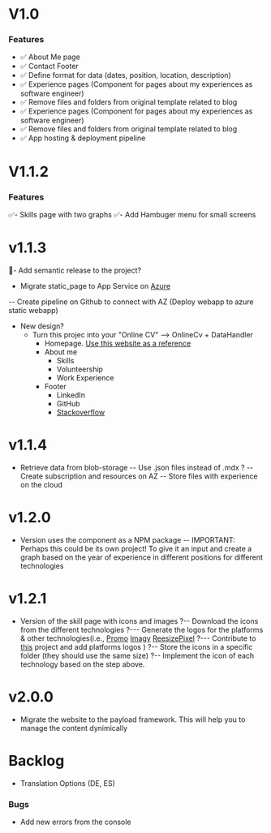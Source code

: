 # V1.0

### Features

- ✅ About Me page
- ✅ Contact Footer
- ✅ Define format for data (dates, position, location, description)
- ✅ Experience pages (Component for pages about my experiences as software engineer)
- ✅ Remove files and folders from original template related to blog
- ✅ Experience pages (Component for pages about my experiences as software engineer)
- ✅ Remove files and folders from original template related to blog
- ✅ App hosting & deployment pipeline

# V1.1.2

### Features

✅- Skills page with two graphs
✅- Add Hambuger menu for small screens


# v1.1.3

🚧- Add semantic release to the project?

- Migrate  static_page to App Service on [Azure](https://learn.microsoft.com/en-us/azure/app-service/deploy-github-actions?tabs=openid%2Caspnetcore)

-- Create pipeline on Github to connect with AZ (Deploy webapp to azure static webapp)
- New design?
    - Turn this projec into your "Online CV" --> OnlineCv + DataHandler
        - Homepage. [Use this website as a reference](https://ashishps.com)
        - About me
            - Skills
            - Volunteership
            - Work Experience
        - Footer
            - LinkedIn
            - GitHub
            - [Stackoverflow](https://stackoverflow.com/users/5208441/imlearningdontjudgeme)


# v1.1.4

- Retrieve data from blob-storage
-- Use .json files instead of .mdx ?
-- Create subscription and resources on AZ
-- Store files with experience on the cloud

# v1.2.0

- Version uses the component as a NPM package
-- IMPORTANT: Perhaps this could be its own project! To give it an input and create a graph based on the year of experience in different positions for different technologies

# v1.2.1

- Version of the skill page with icons and images
?-- Download the icons from the different technologies
?--- Generate the logos for the platforms & other technologies(i.e., 
[Promo](https://promo.com/tools/image-resizer/)
[Imagy](https://imagy.app/image-resizer/)
[ReesizePixel](https://www.resizepixel.com/resize-image/)
?--- Contribute to [this](https://github.com/abranhe/programming-languages-logos?tab=readme-ov-file) project and add platforms logos
)
?-- Store the icons in a specific folder (they should use the same size)
?-- Implement the icon of each technology based on the step above.

# v2.0.0

- Migrate the website to the payload framework. This will help you to manage the content dynimically

# Backlog

- Translation Options (DE, ES)


### Bugs

- Add new errors from the console